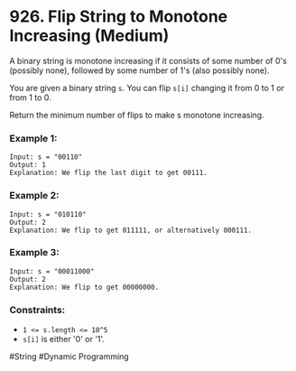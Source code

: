 # 926. Flip String to Monotone Increasing (Medium)

A binary string is monotone increasing if it consists of some number of 0's (possibly none), followed by some number of 1's (also possibly none).

You are given a binary string `s`. You can flip `s[i]` changing it from 0 to 1 or from 1 to 0.

Return the minimum number of flips to make s monotone increasing.

### Example 1:

```
Input: s = "00110"
Output: 1
Explanation: We flip the last digit to get 00111.
```

### Example 2:

```
Input: s = "010110"
Output: 2
Explanation: We flip to get 011111, or alternatively 000111.
```

### Example 3:

```
Input: s = "00011000"
Output: 2
Explanation: We flip to get 00000000.
```

### Constraints:

- `1 <= s.length <= 10^5`
- `s[i]` is either '0' or '1'.

#String #Dynamic Programming
